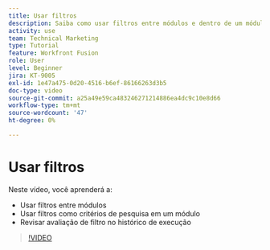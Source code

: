 ```yaml
---
title: Usar filtros
description: Saiba como usar filtros entre módulos e dentro de um módulo e revisar o histórico de execução, tudo em [!DNL Adobe Workfront Fusion].
activity: use
team: Technical Marketing
type: Tutorial
feature: Workfront Fusion
role: User
level: Beginner
jira: KT-9005
exl-id: 1e47a475-0d20-4516-b6ef-86166263d3b5
doc-type: video
source-git-commit: a25a49e59ca483246271214886ea4dc9c10e8d66
workflow-type: tm+mt
source-wordcount: '47'
ht-degree: 0%

---
```


# Usar filtros

Neste vídeo, você aprenderá a:

* Usar filtros entre módulos
* Usar filtros como critérios de pesquisa em um módulo
* Revisar avaliação de filtro no histórico de execução

>[!VIDEO](https://video.tv.adobe.com/v/335265/?quality=12&learn=on)
